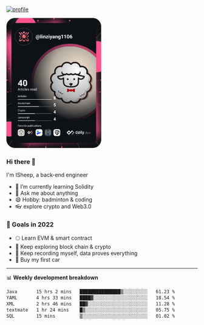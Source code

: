 [![profile](http://img.codelin.xyz/hello-im-isheep.svg)](https://www.calligrapher.ai/)

<a href="https://app.daily.dev/linziyang1106"><img src="/devcard.png" width="250" alt="ISheep's Dev Card"/></a>

### Hi there 🐏

I'm ISheep, a back-end engineer

- 🔭 I’m currently learning Solidity
- 💬 Ask me about anything
- 😄 Hobby: badminton & coding
- 👓 explore crypto and Web3.0

### 🚀 Goals in 2022
+ 🌕 Learn EVM & smart contract
+ 🤔 Keep exploring block chain & crypto
+ 🐏 Keep recording myself, data proves everything
+ 🚗 Buy my first car

-------

📊 **Weekly development breakdown**
<!--START_SECTION:waka-->
```text
Java       15 hrs 2 mins   ███████████████▒░░░░░░░░░   61.23 % 
YAML       4 hrs 33 mins   ████▓░░░░░░░░░░░░░░░░░░░░   18.54 % 
XML        2 hrs 46 mins   ██▓░░░░░░░░░░░░░░░░░░░░░░   11.28 % 
textmate   1 hr 24 mins    █▒░░░░░░░░░░░░░░░░░░░░░░░   05.75 % 
SQL        15 mins         ▒░░░░░░░░░░░░░░░░░░░░░░░░   01.02 % 
```
<!--END_SECTION:waka-->
